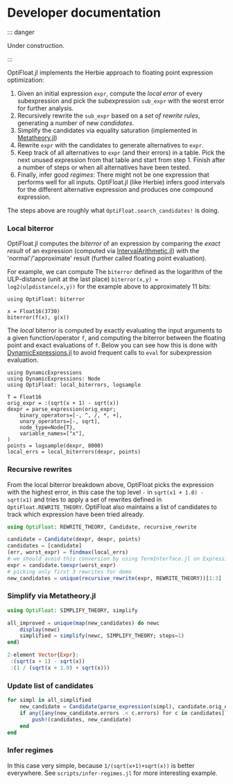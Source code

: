 # Developer documentation

::: danger

Under construction.

:::

OptiFloat.jl implements the Herbie approach to floating point expression optimization:

1. Given an initial expression `expr`, compute the _local error_ of every subexpression and pick the subexpression `sub_expr` with the worst error for further analysis.
2. Recursively rewrite the `sub_expr` based on a _set of rewrite rules_, generating a number of new _candidates_.
3. Simplify the candidates via equality saturation (implemented in [Metatheory.jl](https://github.com/JuliaSymbolics/Metatheory.jl))
4. Rewrite `expr` with the candidates to generate alternatives to `expr`.
5. Keep track of all alternatives to `expr` (and their errors) in a table. Pick the next unused expression from that table and start from step 1. Finish after a number of steps or when all alternatives have been tested.
6. Finally, infer good _regimes_: There might not be one expression that performs well for all inputs. OptiFloat.jl (like Herbie) infers good intervals for the different alternative expression and produces one compound expression.

The steps above are roughly what `OptiFloat.search_candidates!` is doing.


### Local biterror

OptiFloat.jl computes the _biterror_ of an expression by comparing the _exact
result_ of an expression (computed via
[IntervalArithmetic.jl](https://github.com/JuliaIntervals/IntervalArithmetic.jl))
with the 'normal'/'approximate' result (further called floating point evaluation).

For example, we can compute The `biterror` defined as the logarithm of the
ULP-distance (unit at the last place) `biterror(x,y) = log2(ulpdistance(x,y))`
for the example above to approximately 11 bits:

```@repl sqrtexample
using OptiFloat: biterror

x = Float16(3730)
biterror(f(x), g(x))
```

The _local_ biterror is computed by exactly evaluating the input arguments to a
given function/operator `f`, and computing the biterror between the floating point and exact evaluations of `f`. Below you can see how this is done with [DynamicExpressions.jl](https://github.com/SymbolicML/DynamicExpressions.jl) to avoid frequent calls to `eval` for subexpression evaluation.

```@example sqrtexample
using DynamicExpressions
using DynamicExpressions: Node
using OptiFloat: local_biterrors, logsample

T = Float16
orig_expr = :(sqrt(x + 1) - sqrt(x))
dexpr = parse_expression(orig_expr;
    binary_operators=[-, ^, /, *, +],
    unary_operators=[-, sqrt],
    node_type=Node{T},
    variable_names=["x"],
)
points = logsample(dexpr, 8000)
local_errs = local_biterrors(dexpr, points)
```

### Recursive rewrites

From the local biterror breakdown above, OptiFloat picks the expression with the
highest error, in this case the top level `-` in `sqrt(x1 + 1.0) - sqrt(x1)` and
tries to apply a set of rewrites defined in `OptiFloat.REWRITE_THEORY`. OptiFloat
also maintains a list of candidates to track which expression have been tried
already.

```julia
using OptiFloat: REWRITE_THEORY, Candidate, recursive_rewrite

candidate = Candidate(dexpr, dexpr, points)
candidates = [candidate]
(err, worst_expr) = findmax(local_errs)
# we should avoid this conversion by using TermInterface.jl on Expression
expr = candidate.toexpr(worst_expr)
# picking only first 3 rewrites for demo
new_candidates = unique(recursive_rewrite(expr, REWRITE_THEORY))[1:3]
```

### Simplify via Metatheory.jl

```julia
using OptiFloat: SIMPLIFY_THEORY, simplify

all_improved = unique(map(new_candidates) do newc
    display(newc)
    simplified = simplify(newc, SIMPLIFY_THEORY; steps=1)
end)

2-element Vector{Expr}:
 :(sqrt(x + 1) - sqrt(x))
 :(1 / (sqrt(x + 1.0) + sqrt(x)))
```

### Update list of candidates

```julia
for simpl in all_simplified
    new_candidate = Candidate(parse_expression(simpl), candidate.orig_expr, points)
    if any([any(new_candidate.errors .< c.errors) for c in candidates])
        push!(candidates, new_candidate)
    end
end
```

### Infer regimes

In this case very simple, because `1/(sqrt(x+1)+sqrt(x))` is better everywhere. See `scripts/infer-regimes.jl` for more interesting example.
